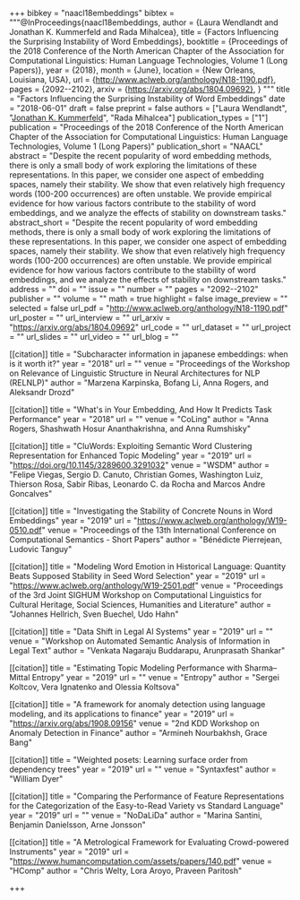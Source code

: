 +++
bibkey = "naacl18embeddings"
bibtex = """@InProceedings{naacl18embeddings,
  author    = {Laura Wendlandt and Jonathan K. Kummerfeld and Rada Mihalcea},
  title     = {Factors Influencing the Surprising Instability of Word Embeddings},
  booktitle = {Proceedings of the 2018 Conference of the North American Chapter of the Association for Computational Linguistics: Human Language Technologies, Volume 1 (Long Papers)},
  year      = {2018},
  month     = {June},
  location  = {New Orleans, Louisiana, USA},
  url       = {http://www.aclweb.org/anthology/N18-1190.pdf},
  pages     = {2092--2102},
  arxiv     = {https://arxiv.org/abs/1804.09692},
}
"""
title = "Factors Influencing the Surprising Instability of Word Embeddings"
date = "2018-06-01"
draft = false
preprint = false
authors = ["Laura Wendlandt", "<span style='text-decoration:underline;'>Jonathan K. Kummerfeld</span>", "Rada Mihalcea"]
publication_types = ["1"]
publication = "Proceedings of the 2018 Conference of the North American Chapter of the Association for Computational Linguistics: Human Language Technologies, Volume 1 (Long Papers)"
publication_short = "NAACL"
abstract = "Despite the recent popularity of word embedding methods, there is only a small body of work exploring the limitations of these representations. In this paper, we consider one aspect of embedding spaces, namely their stability. We show that even relatively high frequency words (100-200 occurrences) are often unstable. We provide empirical evidence for how various factors contribute to the stability of word embeddings, and we analyze the effects of stability on downstream tasks."
abstract_short = "Despite the recent popularity of word embedding methods, there is only a small body of work exploring the limitations of these representations. In this paper, we consider one aspect of embedding spaces, namely their stability. We show that even relatively high frequency words (100-200 occurrences) are often unstable. We provide empirical evidence for how various factors contribute to the stability of word embeddings, and we analyze the effects of stability on downstream tasks."
address = ""
doi = ""
issue = ""
number = ""
pages = "2092--2102"
publisher = ""
volume = ""
math = true
highlight = false
image_preview = ""
selected = false
url_pdf = "http://www.aclweb.org/anthology/N18-1190.pdf"
url_poster = ""
url_interview = ""
url_arxiv = "https://arxiv.org/abs/1804.09692"
url_code = ""
url_dataset = ""
url_project = ""
url_slides = ""
url_video = ""
url_blog = ""

[[citation]]
title = "Subcharacter information in japanese embeddings: when is it worth it?"
year = "2018"
url = ""
venue = "Proceedings of the Workshop on Relevance of Linguistic Structure in Neural Architectures for NLP (RELNLP)"
author = "Marzena Karpinska, Bofang Li, Anna Rogers, and Aleksandr Drozd"

[[citation]]
title = "What's in Your Embedding, And How It Predicts Task Performance"
year = "2018"
url = ""
venue = "CoLing"
author = "Anna Rogers, Shashwath Hosur Ananthakrishna, and Anna Rumshisky"

[[citation]]
title = "CluWords: Exploiting Semantic Word Clustering Representation for Enhanced Topic Modeling"
year = "2019"
url = "https://doi.org/10.1145/3289600.3291032"
venue = "WSDM"
author = "Felipe Viegas, Sergio D. Canuto, Christian Gomes, Washington Luiz, Thierson Rosa, Sabir Ribas, Leonardo C. da Rocha and Marcos Andre Goncalves"

[[citation]]
title = "Investigating the Stability of Concrete Nouns in Word Embeddings"
year = "2019"
url = "https://www.aclweb.org/anthology/W19-0510.pdf"
venue = "Proceedings of the 13th International Conference on Computational Semantics - Short Papers"
author = "B&eacute;n&eacute;dicte Pierrejean, Ludovic Tanguy"

[[citation]]
title = "Modeling Word Emotion in Historical Language: Quantity Beats Supposed Stability in Seed Word Selection"
year = "2019"
url = "https://www.aclweb.org/anthology/W19-2501.pdf"
venue = "Proceedings of the 3rd Joint SIGHUM Workshop on Computational Linguistics for Cultural Heritage, Social Sciences, Humanities and Literature"
author = "Johannes Hellrich, Sven Buechel, Udo Hahn"

[[citation]]
title = "Data Shift in Legal AI Systems"
year = "2019"
url = ""
venue = "Workshop on Automated Semantic Analysis of Information in Legal Text"
author = "Venkata Nagaraju Buddarapu, Arunprasath Shankar"

[[citation]]
title = "Estimating Topic Modeling Performance with Sharma–Mittal Entropy"
year = "2019"
url = ""
venue = "Entropy"
author = "Sergei Koltcov, Vera Ignatenko and Olessia Koltsova"

[[citation]]
title = "A framework for anomaly detection using language modeling, and its applications to finance"
year = "2019"
url = "https://arxiv.org/abs/1908.09156"
venue = "2nd KDD Workshop on Anomaly Detection in Finance"
author = "Armineh Nourbakhsh, Grace Bang"

[[citation]]
title = "Weighted posets: Learning surface order from dependency trees"
year = "2019"
url = ""
venue = "Syntaxfest"
author = "William Dyer"

[[citation]]
title = "Comparing the Performance of Feature Representations for the Categorization of the Easy-to-Read Variety vs Standard Language"
year = "2019"
url = ""
venue = "NoDaLiDa"
author = "Marina Santini, Benjamin Danielsson, Arne Jonsson"

[[citation]]
title = "A Metrological Framework for Evaluating Crowd-powered Instruments"
year = "2019"
url = "https://www.humancomputation.com/assets/papers/140.pdf"
venue = "HComp"
author = "Chris Welty, Lora Aroyo, Praveen Paritosh"


+++